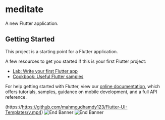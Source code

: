 # meditate

A new Flutter application.

## Getting Started

This project is a starting point for a Flutter application.

A few resources to get you started if this is your first Flutter project:

- [Lab: Write your first Flutter app](https://flutter.dev/docs/get-started/codelab)
- [Cookbook: Useful Flutter samples](https://flutter.dev/docs/cookbook)

For help getting started with Flutter, view our
[online documentation](https://flutter.dev/docs), which offers tutorials,
samples, guidance on mobile development, and a full API reference.


(https://https://github.com/mahmoudhamdy123/Flutter-UI-Templates/v.mp4)
![End Banner](https://https://github.com/mahmoudhamdy123/Flutter-UI-Templates/blob/master/img1.png)
![End Banner](https://https://github.com/mahmoudhamdy123/Flutter-UI-Templates/img2.png)
